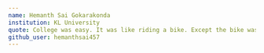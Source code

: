 ```yaml
---
name: Hemanth Sai Gokarakonda
institution: KL University
quote: College was easy. It was like riding a bike. Except the bike was on fire and the ground was on fire and everything was on fire because it was hell.
github_user: hemanthsai457
---
```

